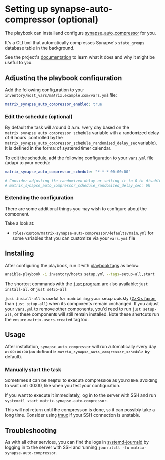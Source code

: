 <!--
SPDX-FileCopyrightText: 2023 Nikita Chernyi
SPDX-FileCopyrightText: 2023 Slavi Pantaleev
SPDX-FileCopyrightText: 2024 - 2025 Suguru Hirahara

SPDX-License-Identifier: AGPL-3.0-or-later
-->

# Setting up synapse-auto-compressor (optional)

The playbook can install and configure [synapse_auto_compressor](https://github.com/matrix-org/rust-synapse-compress-state/#automated-tool-synapse_auto_compressor) for you.

It's a CLI tool that automatically compresses Synapse's `state_groups` database table in the background.

See the project's [documentation](https://github.com/matrix-org/rust-synapse-compress-state/blob/master/README.md#automated-tool-synapse_auto_compressor) to learn what it does and why it might be useful to you.

## Adjusting the playbook configuration

Add the following configuration to your `inventory/host_vars/matrix.example.com/vars.yml` file:

```yaml
matrix_synapse_auto_compressor_enabled: true
```

### Edit the schedule (optional)

By default the task will around 0 a.m. every day based on the `matrix_synapse_auto_compressor_schedule` variable with a randomized delay of 6 hours (controlled by the `matrix_synapse_auto_compressor_schedule_randomized_delay_sec` variable). It is defined in the format of systemd timer calendar.

To edit the schedule, add the following configuration to your `vars.yml` file (adapt to your needs):

```yaml
matrix_synapse_auto_compressor_schedule: "*-*-* 00:00:00"

# Consider adjusting the randomized delay or setting it to 0 to disable randomized delays.
# matrix_synapse_auto_compressor_schedule_randomized_delay_sec: 6h
```

### Extending the configuration

There are some additional things you may wish to configure about the component.

Take a look at:

- `roles/custom/matrix-synapse-auto-compressor/defaults/main.yml` for some variables that you can customize via your `vars.yml` file

## Installing

After configuring the playbook, run it with [playbook tags](playbook-tags.md) as below:

<!-- NOTE: let this conservative command run (instead of install-all) to make it clear that failure of the command means something is clearly broken. -->
```sh
ansible-playbook -i inventory/hosts setup.yml --tags=setup-all,start
```

The shortcut commands with the [`just` program](just.md) are also available: `just install-all` or `just setup-all`

`just install-all` is useful for maintaining your setup quickly ([2x-5x faster](../CHANGELOG.md#2x-5x-performance-improvements-in-playbook-runtime) than `just setup-all`) when its components remain unchanged. If you adjust your `vars.yml` to remove other components, you'd need to run `just setup-all`, or these components will still remain installed. Note these shortcuts run the `ensure-matrix-users-created` tag too.

## Usage

After installation, `synapse_auto_compressor` will run automatically every day at `00:00:00` (as defined in `matrix_synapse_auto_compressor_schedule` by default).

### Manually start the task

Sometimes it can be helpful to execute compression as you'd like, avoiding to wait until 00:00, like when you test your configuration.

If you want to execute it immediately, log in to the server with SSH and run `systemctl start matrix-synapse-auto-compressor`.

This will not return until the compression is done, so it can possibly take a long time. Consider using [tmux](https://en.wikipedia.org/wiki/Tmux) if your SSH connection is unstable.

## Troubleshooting

As with all other services, you can find the logs in [systemd-journald](https://www.freedesktop.org/software/systemd/man/systemd-journald.service.html) by logging in to the server with SSH and running `journalctl -fu matrix-synapse-auto-compressor`.

<!-- Auto-update: 2025-10-03T12:10:04.725409 -->

